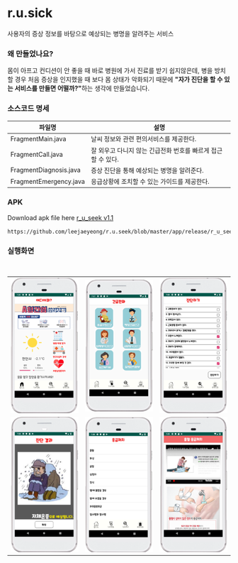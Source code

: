 # r.u.sick
사용자의 증상 정보를 바탕으로 예상되는 병명을 알려주는 서비스

### 왜 만들었나요? 
몸이 아프고 컨디션이 안 좋을 때 바로 병원에 가서 진료를 받기 쉽지않은데, 병을 방치할 경우 처음 증상을 인지했을 때 보다 몸 상태가 악화되기 때문에 <b>"자가 진단을 할 수 있는 서비스를 만들면 어떨까?"</b>하는 생각에 만들었습니다.

### 소스코드 명세  
|파일명|설명|
|------|---|
|FragmentMain.java|날씨 정보와 관련 편의서비스를 제공한다.|
|FragmentCall.java|잘 외우고 다니지 않는 긴급전화 번호를 빠르게 접근할 수 있다.|
|FragmentDiagnosis.java|증상 진단을 통해 예상되는 병명을 알려준다.|
|FragmentEmergency.java|응급상황에 조치할 수 있는 가이드를 제공한다.| 

### APK
Download apk file here [r_u_seek v1.1](https://github.com/leejaeyeong/r.u.seek/blob/master/app/release/r_u_seek_v1.1.apk?raw=true)
```
https://github.com/leejaeyeong/r.u.seek/blob/master/app/release/r_u_seek_v1.1.apk
```
### 실행화면  

<div align="center">
  <table align="center" border="0" >
  <tr>
    <td> <img src="https://github.com/leejaeyeong/r.u.seek/blob/master/screenshot/main.png" width="250" height="auto"></td>
     <td> <img src="https://github.com/leejaeyeong/r.u.seek/blob/master/screenshot/call.png" width="250" height="auto"></td>
     <td> <img src="https://github.com/leejaeyeong/r.u.seek/blob/master/screenshot/diagonosis.png" width="250" height="auto"></td>
  </tr>
  <tr>
     <td> <img src="https://github.com/leejaeyeong/r.u.seek/blob/master/screenshot/diagnosis_result.PNG" width="250" height="auto"></td>
      <td> <img src="https://github.com/leejaeyeong/r.u.seek/blob/master/screenshot/emergency.PNG" width="250" height="auto"></td>
     <td> <img src="https://github.com/leejaeyeong/r.u.seek/blob/master/screenshot/emergency_contents.PNG" width="250" height="auto"></td>
  </tr>
</table>
  </div>
